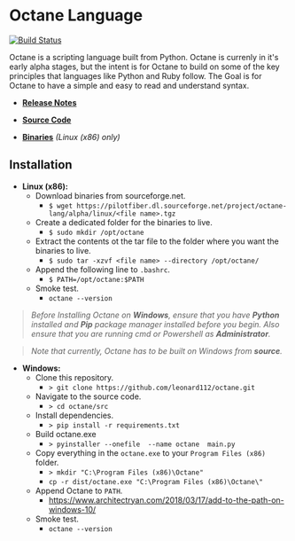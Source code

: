 # Octane Language
[![Build Status](https://travis-ci.com/leonard112/octane.svg?branch=main)](https://travis-ci.com/leonard112/octane)

Octane is a scripting language built from Python. Octane is currenly in it's early alpha stages, but the intent is for Octane to build on some of the key principles that languages like Python and Ruby follow. The Goal is for Octane to have a simple and easy to read and understand syntax.

* __[Release Notes](https://github.com/leonard112/octane/blob/main/RELEASE_NOTES.md)__

* __[Source Code](https://github.com/leonard112/octane)__

* __[Binaries](https://sourceforge.net/projects/octane-lang/files/alpha/linux/)__ _(Linux (x86) only)_
  
## Installation

* __Linux (x86):__
  * Download binaries from sourceforge.net.
    * `$ wget https://pilotfiber.dl.sourceforge.net/project/octane-lang/alpha/linux/<file name>.tgz`
  * Create a dedicated folder for the binaries to live.
    * `$ sudo mkdir /opt/octane`
  * Extract the contents ot the tar file to the folder where you want the binaries to live.
    * `$ sudo tar -xzvf <file name> --directory /opt/octane/`
  * Append the following line to `.bashrc`.
    * `$ PATH=/opt/octane:$PATH`
  * Smoke test.
    * `octane --version`

> _Before Installing Octane on __Windows__, ensure that you have __Python__ installed and __Pip__ package manager installed before you begin. Also ensure that you are running cmd or Powershell as __Administrator__._

> _Note that currently, Octane has to be built on Windows from __source__._

* __Windows:__
  * Clone this repository.
    * `> git clone https://github.com/leonard112/octane.git`
  * Navigate to the source code.
    * `> cd octane/src`
  * Install dependencies.
    * `> pip install -r requirements.txt`
  * Build octane.exe
    * `> pyinstaller --onefile  --name octane  main.py`
  * Copy everything in the `octane.exe` to your `Program Files (x86)` folder.
    * `> mkdir "C:\Program Files (x86)\Octane"`
    * `cp -r dist/octane.exe "C:\Program Files (x86)\Octane\"`
  * Append Octane to `PATH`.
    * https://www.architectryan.com/2018/03/17/add-to-the-path-on-windows-10/
  * Smoke test.
    * `octane --version`
